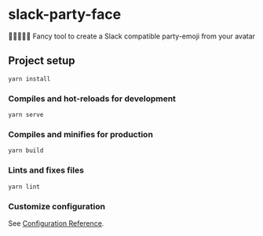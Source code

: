 # slack-party-face

🤦‍♀️🎉💁‍♂️ Fancy tool to create a Slack compatible party-emoji from your avatar

## Project setup
```
yarn install
```

### Compiles and hot-reloads for development
```
yarn serve
```

### Compiles and minifies for production
```
yarn build
```

### Lints and fixes files
```
yarn lint
```

### Customize configuration
See [Configuration Reference](https://cli.vuejs.org/config/).
